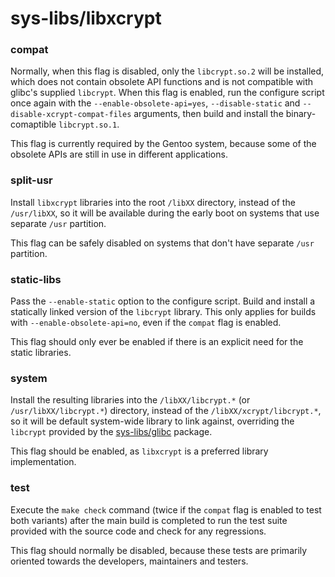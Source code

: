 # sys-libs/libxcrypt

### compat
Normally, when this flag is disabled, only the `libcrypt.so.2` will be installed, which does not contain obsolete API functions and is not compatible with glibc's supplied `libcrypt`. When this flag is enabled, run the configure script once again with the `--enable-obsolete-api=yes`, `--disable-static` and `--disable-xcrypt-compat-files` arguments, then build and install the binary-comaptible `libcrypt.so.1`.

This flag is currently required by the Gentoo system, because some of the obsolete APIs are still in use in different applications.

### split-usr
Install `libxcrypt` libraries into the root `/libXX` directory, instead of the `/usr/libXX`, so it will be available during the early boot on systems that use separate `/usr` partition.

This flag can be safely disabled on systems that don't have separate `/usr` partition.

### static-libs
Pass the `--enable-static` option to the configure script. Build and install a statically linked version of the `libcrypt` library. This only applies for builds with `--enable-obsolete-api=no`, even if the `compat` flag is enabled.

This flag should only ever be enabled if there is an explicit need for the static libraries.

### system
Install the resulting libraries into the `/libXX/libcrypt.*` (or `/usr/libXX/libcrypt.*`) directory, instead of the `/libXX/xcrypt/libcrypt.*`, so it will be default system-wide library to link against, overriding the `libcrypt` provided by the [sys-libs/glibc](../sys-libs/glibc.md) package.

This flag should be enabled, as `libxcrypt` is a preferred library implementation.

### test
Execute the `make check` command (twice if the `compat` flag is enabled to test both variants) after the main build is completed to run the test suite provided with the source code and check for any regressions.

This flag should normally be disabled, because these tests are primarily oriented towards the developers, maintainers and testers.
